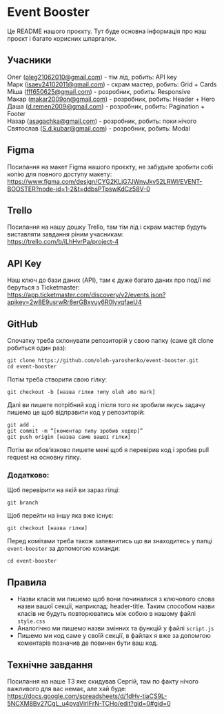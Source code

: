 # Event Booster

Це README нашого проєкту. Тут буде основна інформація про наш проєкт і багато корисних шпаргалок.

## Учасники

Олег (oleg21062010@gmail.com) - тім лід, робить: API key  
Марк (isaev24102011@gmail.com) - скрам мастер, робить: Grid + Cards  
Міша (fff650625@gmail.com) - розробник, робить: Responsive  
Макар (makar2009on@gmail.com) - розробник, робить: Header + Hero  
Даша (d.remen2009@gmail.com) - розробник, робить: Pagination + Footer  
Назар (asagachka@gmail.com) - розробник, робить: поки нічого  
Святослав (S.d.kubar@gmail.com) - розробник, робить: Modal  

## Figma

Посилання на макет Figma нашого проєкту, не забудьте зробити собі копію для повного доступу макету: https://www.figma.com/design/CYG2KLjG7JWnyJkv52LRWl/EVENT-BOOSTER?node-id=1-2&t=ddbsPTpswKdCz58V-0  

## Trello

Посилання на нашу дошку Trello, там тім лід і скрам мастер будуть виставляти завдання ріним учасникам: https://trello.com/b/iLhHvrPa/project-4  

## API Key

Наш ключ до бази даних (API), там є дуже багато даних про події які беруться з Ticketmaster: https://app.ticketmaster.com/discovery/v2/events.json?apikey=2w8E9usrwRr8erGBxyuy6R0lyvqfaeU4  

## GitHub

Спочатку треба склонувати репозиторій у свою папку (саме git clone робиться один раз):

```
git clone https://github.com/oleh-yaroshenko/event-booster.git
cd event-booster
```

Потім треба створити свою гілку:

```
git checkout -b [назва гілки типу oleh або mark]
```

Далі ви пишете потрібний код і після того як зробили якусь задачу пишемо це щоб відправити код у репозиторій:

```
git add .
git commit -m “[коментар типу зробив хедер]”
git push origin [назва саме вашої гілки]
```

Потім ви обовʼязково пишете мені щоб я перевірив код і зробив pull request на основну гілку.

### Додатково:

Щоб перевірити на якій ви зараз гілці:

```
git branch
```

Щоб перейти на іншу яка вже існує:

```
git checkout [назва гілки]
```

Перед комітами треба також запевнитись що ви знаходитесь у папці `event-booster` за допомогою команди:

```
cd event-booster
```

## Правила

- Назви класів ми пишемо щоб вони починалися з ключового слова назви вашої секції, наприклад: header-title. Таким способом назви класів не будуть повторюватись між собою в нашому файлі `style.css`
- Аналогічно ми пишемо назви змінних та функцій у файлі `script.js`
- Пишемо ми код саме у своїй секції, в файлах я вже за допомгою коментарів позначив де повинен бути ваш код. 

## Технічне завдання 

Посилання на наше ТЗ яке скидував Сергій, там по факту нічого важливого для вас немає, але хай буде: https://docs.google.com/spreadsheets/d/1dHv-tiaCS9L-5NCXM8Bv27CgL_u4pyaVirIFrN-TCHo/edit?gid=0#gid=0  